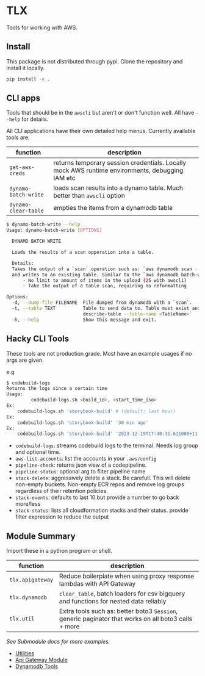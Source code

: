 # TLX

Tools for working with AWS.

## Install

This package is not distributed through pypi.  Clone the repository and install it locally.

```bash
pip install -e .
```

## CLI apps
Tools that should be in the `awscli` but aren't or don't function well.  All have `--help` for details.

All CLI applications have their own detailed help menus.  Currently available tools are:

| function | description |
|---| --- |
| `get-aws-creds` | returns temporary session credentials. Locally mock AWS runtime environments, debugging IAM etc |
| `dynamo-batch-write` | loads scan results into a dynamo table.  Much better than `awscli` option |
| `dynamo-clear-table` | empties the items from a dynamodb table |

```bash
$ dynamo-batch-write --help
Usage: dynamo-batch-write [OPTIONS]

  DYNAMO BATCH WRITE

  Loads the results of a scan opperation into a table.

  Details:
  Takes the output of a `scan` operation such as: `aws dynamodb scan --table-name <TableName>`
  and writes to an existing table. Similar to the `aws dynamodb batch-write-item` command except:
      - No limit to amount of items in the upload (25 with awscli)
      - Take the output of a table scan, requiring no reformatting

Options:
  -d, --dump-file FILENAME  File dumped from dynamodb with a `scan`.  [required]
  -t, --table TEXT          Table to send data to. Table must exist and key schema must match.  Use `aws dynamodb
                            describe-table --table-name <TableName>`  [required]
  -h, --help                Show this message and exit.
```

## Hacky CLI Tools 

These tools are not production grade. Most have an example usages if no args are given.

e.g 

```bash 
$ codebuild-logs 
Returns the logs since a certain time
Usage:
         codebuild-logs.sh <build_id>, <start_time_iso> 
Ex:
    codebuild-logs.sh 'storybook-build' # (default: last hour) 
Ex:
    codebuild-logs.sh 'storybook-build' '30 min ago' 
Ex:
    codebuild-logs.sh 'storybook-build' '2023-12-19T17:40:31.611000+11:00' 
```

- `codebuild-logs`: streams codebuild logs to the terminal. Needs log group and optional time.
- `aws-list-accounts`: list the accounts in your `.aws/config`
- `pipeline-check`: returns json view of a codepipeline.
- `pipeline-status`: optional arg to filter pipeline name
- `stack-delete`: aggressively delete a stack. Be carefull. This will delete non-empty buckets. Non-empty ECR repos and remove log groups regardless of their retention policies.
- `stack-events`: defaults to last 10 but provide a number to go back more/less 
- `stack-status`: lists all cloudformation stacks and their status. provide filter expression to reduce the output


## Module Summary
Import these in a python program or shell.

| function | description |
|---| --- |
| `tlx.apigateway` | Reduce boilerplate when using proxy response lambdas with API Gateway |
| `tlx.dynamodb` | `clear_table`, batch loaders for csv bigquery and functions for nested data reliably |
| `tlx.util` | Extra tools such as: better boto3 `Session`, generic paginator that works on all boto3 calls + more |


*See Submodule docs for more examples.*
- [Utilities](tlx/util/README.md)
- [Api Gateway Module](tlx/apigateway/README.md)
- [Dynamodb Tools](tlx/dynamodb/README.md)
